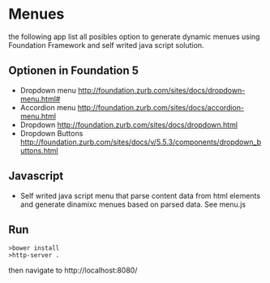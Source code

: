 # Menues

the following app list all posibles option to generate dynamic menues using Foundation Framework and self writed java script solution.

## Optionen in Foundation 5 
- Dropdown menu
http://foundation.zurb.com/sites/docs/dropdown-menu.html#
- Accordion menu
http://foundation.zurb.com/sites/docs/accordion-menu.html
- Dropdown
http://foundation.zurb.com/sites/docs/dropdown.html
- Dropdown Buttons
http://foundation.zurb.com/sites/docs/v/5.5.3/components/dropdown_buttons.html

## Javascript  
- Self writed java script menu that parse content data from html elements and generate dinamixc menues based on parsed data. See menu.js	

## Run
	>bower install
	>http-server .
	
then navigate to http://localhost:8080/	

